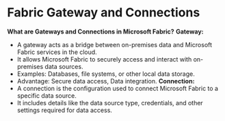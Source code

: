 # Fabric Gateway and Connections
**What are Gateways and Connections in Microsoft Fabric?**
**Gateway:**
* A gateway acts as a bridge between on-premises data and Microsoft Fabric services in the cloud.
* It allows Microsoft Fabric to securely access and interact with on-premises data sources.
* Examples: Databases, file systems, or other local data storage.
* Advantage: Secure data access, Data integration.
**Connection:**
* A connection is the configuration used to connect Microsoft Fabric to a specific data source.
* It includes details like the data source type, credentials, and other settings required for data access.
